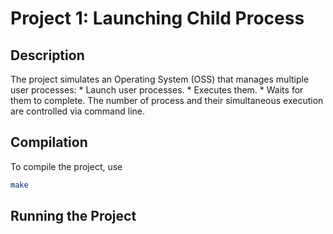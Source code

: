 # Project 1: Launching Child Process

## Description
The project simulates an Operating System (OSS) that manages multiple user processes:
    * Launch user processes.
    * Executes them.
    * Waits for them to complete.
The number of process and their simultaneous execution are controlled via command line.

## Compilation
To compile the project, use 
``` sh
make
```

## Running the Project